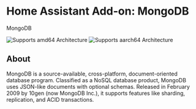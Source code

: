 # Home Assistant Add-on: MongoDB

MongoDB

![Supports amd64 Architecture][amd64-shield]
![Supports aarch64 Architecture][aarch64-shield]

## About

MongoDB is a source-available, cross-platform, document-oriented database program. Classified as a NoSQL database product, MongoDB uses JSON-like documents with optional schemas. Released in February 2009 by 10gen (now MongoDB Inc.), it supports features like sharding, replication, and ACID transactions.

[amd64-shield]: https://img.shields.io/badge/amd64-yes-green.svg
[aarch64-shield]: https://img.shields.io/badge/aarch64-yes-green.svg
